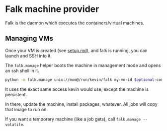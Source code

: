 Falk machine provider
=====================

Falk is the daemon which executes the containers/virtual machines.


Managing VMs
------------

Once your VM is created (see [setup.md](setup.md)), and falk is running,
you can launch and SSH into it.

The `falk.manage` helper boots the machine in management mode
and opens an ssh shell in it.

``` bash
python -m falk.manage unix://mom@/run/kevin/falk my-vm-id $optional-command
```

It uses the exact same access kevin would use,
except the machine is persistent.

In there, update the machine, install packages, whatever.
All jobs will copy that image to run on.

If you want a temporary machine (like a job gets), call `falk.manage --volatile`.

